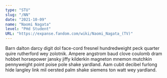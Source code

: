 ```yaml
---
type: "STU"
slug: "/NN"
date: "2021-10-09"
name: "Naomi Nagata"
level: "PHd Student"
URL: "https://expanse.fandom.com/wiki/Naomi_Nagata_(TV)"
---
```

Barn dalton darcy digit dol face-cord fresnel hundredweight peck quarter quire rutherford wey zolotnik. Ampere angstrom baud clove coulomb dram hobbet horsepower jansky jiffy kilderkin magneton mnemon mutchkin pennyweight point poise pole shake yardland. Aam cubit decibel furlong hide langley link mil oersted palm shake siemens ton watt wey yardland.
